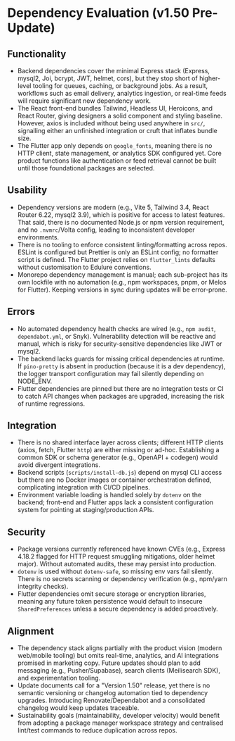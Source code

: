 # Dependency Evaluation (v1.50 Pre-Update)

## Functionality
- Backend dependencies cover the minimal Express stack (Express, mysql2, Joi, bcrypt, JWT, helmet, cors), but they stop short of higher-level tooling for queues, caching, or background jobs. As a result, workflows such as email delivery, analytics ingestion, or real-time feeds will require significant new dependency work.
- The React front-end bundles Tailwind, Headless UI, Heroicons, and React Router, giving designers a solid component and styling baseline. However, axios is included without being used anywhere in `src/`, signalling either an unfinished integration or cruft that inflates bundle size.
- The Flutter app only depends on `google_fonts`, meaning there is no HTTP client, state management, or analytics SDK configured yet. Core product functions like authentication or feed retrieval cannot be built until those foundational packages are selected.

## Usability
- Dependency versions are modern (e.g., Vite 5, Tailwind 3.4, React Router 6.22, mysql2 3.9), which is positive for access to latest features. That said, there is no documented Node.js or npm version requirement, and no `.nvmrc`/Volta config, leading to inconsistent developer environments.
- There is no tooling to enforce consistent linting/formatting across repos. ESLint is configured but Prettier is only an ESLint config; no formatter script is defined. The Flutter project relies on `flutter_lints` defaults without customisation to Edulure conventions.
- Monorepo dependency management is manual; each sub-project has its own lockfile with no automation (e.g., npm workspaces, pnpm, or Melos for Flutter). Keeping versions in sync during updates will be error-prone.

## Errors
- No automated dependency health checks are wired (e.g., `npm audit`, `dependabot.yml`, or Snyk). Vulnerability detection will be reactive and manual, which is risky for security-sensitive dependencies like JWT or mysql2.
- The backend lacks guards for missing critical dependencies at runtime. If `pino-pretty` is absent in production (because it is a dev dependency), the logger transport configuration may fail silently depending on NODE_ENV.
- Flutter dependencies are pinned but there are no integration tests or CI to catch API changes when packages are upgraded, increasing the risk of runtime regressions.

## Integration
- There is no shared interface layer across clients; different HTTP clients (axios, fetch, Flutter `http`) are either missing or ad-hoc. Establishing a common SDK or schema generator (e.g., OpenAPI + codegen) would avoid divergent integrations.
- Backend scripts (`scripts/install-db.js`) depend on mysql CLI access but there are no Docker images or container orchestration defined, complicating integration with CI/CD pipelines.
- Environment variable loading is handled solely by `dotenv` on the backend; front-end and Flutter apps lack a consistent configuration system for pointing at staging/production APIs.

## Security
- Package versions currently referenced have known CVEs (e.g., Express 4.18.2 flagged for HTTP request smuggling mitigations, older helmet major). Without automated audits, these may persist into production.
- `dotenv` is used without `dotenv-safe`, so missing env vars fail silently. There is no secrets scanning or dependency verification (e.g., npm/yarn integrity checks).
- Flutter dependencies omit secure storage or encryption libraries, meaning any future token persistence would default to insecure `SharedPreferences` unless a secure dependency is added proactively.

## Alignment
- The dependency stack aligns partially with the product vision (modern web/mobile tooling) but omits real-time, analytics, and AI integrations promised in marketing copy. Future updates should plan to add messaging (e.g., Pusher/Supabase), search clients (Meilisearch SDK), and experimentation tooling.
- Update documents call for a "Version 1.50" release, yet there is no semantic versioning or changelog automation tied to dependency upgrades. Introducing Renovate/Dependabot and a consolidated changelog would keep updates traceable.
- Sustainability goals (maintainability, developer velocity) would benefit from adopting a package manager workspace strategy and centralised lint/test commands to reduce duplication across repos.
